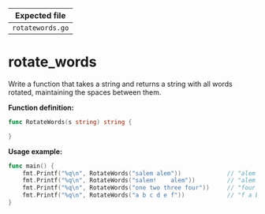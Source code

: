 | Expected file    |
| ---------------- |
| `rotatewords.go` |

# rotate_words

Write a function that takes a string and returns a string with all words rotated, maintaining the spaces between them.

**Function definition:**

```go
func RotateWords(s string) string {

}
```

**Usage example:**

```go
func main() {
    fmt.Printf("%q\n", RotateWords("salem alem"))             // "alem salem"
    fmt.Printf("%q\n", RotateWords("salem!    alem"))         // "alem!    salem"
    fmt.Printf("%q\n", RotateWords("one two three four"))     // "four one two three"
    fmt.Printf("%q\n", RotateWords("a b c d e f"))            // "f a b c d e"
}
```
